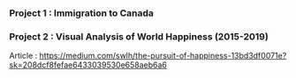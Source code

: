 ### Project 1 : Immigration to Canada

### Project 2 : Visual Analysis of World Happiness (2015-2019)
Article : https://medium.com/swlh/the-pursuit-of-happiness-13bd3df0071e?sk=208dcf8fefae6433039530e658aeb6a6
